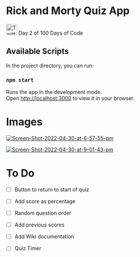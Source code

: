 # Rick and Morty Quiz App

<a href="https://twitter.com/FuryEliza" target="_blank"><img src="https://raw.githubusercontent.com/nakulbhati/nakulbhati/master/contain/tw.png" alt="Twitter" width="30"></a> Day 2 of 100 Days of Code

## Available Scripts

In the project directory, you can run:

### `npm start`

Runs the app in the development mode.\
Open [http://localhost:3000](http://localhost:3000) to view it in your browser.

# Images
<a href="https://ibb.co/7SyTh8h"><img src="https://i.ibb.co/p1XsqGq/Screen-Shot-2022-04-30-at-6-57-55-pm.png" alt="Screen-Shot-2022-04-30-at-6-57-55-pm" border="0"></a>

 <a href="https://ibb.co/CmCqqnK"><img src="https://i.ibb.co/bQwxxr5/Screen-Shot-2022-04-30-at-9-01-43-pm.png" alt="Screen-Shot-2022-04-30-at-9-01-43-pm" border="0"></a>


# To Do
- [ ] Button to return to start of quiz
- [ ] Add score as percentage
- [ ] Random question order
- [ ] Add previous scores
- [ ] Add Wiki documentation
- [ ] Quiz Timer

